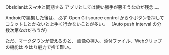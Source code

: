 Obsidianはスマホと同期する
アプリとしては使い勝手が悪そうなのが残念…。

Androidで編集した後は、
必ず Open Git source control から⇧ボタンを押してコミットしとかないと上手く行かないことが多い。
（Auto push interval の分数次第なのだろうが）

ただ、マークダウンが使えるのと、
画像の挿入、添付ファイル、Webクリップの機能は
やはり魅力で捨て難い。


